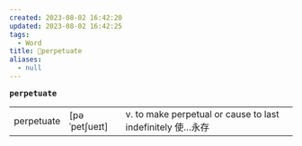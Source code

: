 ```yaml
---
created: 2023-08-02 16:42:20
updated: 2023-08-02 16:42:25
tags:
  - Word
title: 📖perpetuate
aliases:
  - null
---
```


<pre><strong>perpetuate</strong></pre>
|   |   |   |
|---|---|---|
|perpetuate|[pəˈpetʃueɪt]|v. to make perpetual or cause to last indefinitely 使…永存|